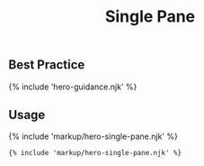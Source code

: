 ﻿---
title: Single Pane
summary: A image next to a solid block of color with text and a link.
tags: hero block
layout: guide
image: /img/illustrations/illus-single-pane.svg
imageAlt: 
eleventyNavigation:
  key: Single Pane
  parent: Hero Blocks
  order: 1
  excerpt: A image next to a solid block of color with text and a link.
  img: /img/illustrations/illus-single-pane.svg
---

## Best Practice

{% include 'hero-guidance.njk' %}

## Usage

{% include 'markup/hero-single-pane.njk' %}

``` html
{% include 'markup/hero-single-pane.njk' %}
```
